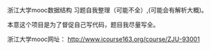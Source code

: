 浙江大学mooc数据结构 习题自我整理（可能不全）,(可能会有解析大概)。

本意这个项目是为了督促自己写代码，题目我尽量写全。

浙江大学mooc网址： http://www.icourse163.org/course/ZJU-93001
